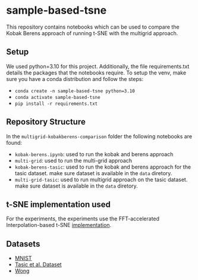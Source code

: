 # sample-based-tsne

This repository contains notebooks which can be used to compare the Kobak Berens approach of running t-SNE with the multigrid approach.

## Setup

We used python=3.10 for this project. Additionally, the file requirements.txt details the packages that the notebooks require. To setup the venv, make sure you have a conda distribution and follow the steps:

- `conda create -n sample-based-tsne python=3.10`
- `conda activate sample-based-tsne`
- `pip install -r requirements.txt`


## Repository Structure

In the `multigrid-kobakberens-comparison` folder the following notebooks are found:
- `kobak-berens.ipynb`: used to run the kobak and berens approach
- `multi-grid`: used to run the multi-grid approach
- `kobak-berens-tasic`: used to run the kobak and berens approach for the tasic dataset. make sure dataset is available in the `data` diretory.
- `multi-grid-tasic`: used to run multigrid approach on the tasic dataset. make sure dataset is available in the `data` diretory.


## t-SNE implementation used
For the experiments, the experiments use the FFT-accelerated Interpolation-based t-SNE [implementation](https://github.com/KlugerLab/FIt-SNE).


## Datasets

- [MNIST](https://yann.lecun.com/exdb/mnist/)
- [Tasic et al. Dataset](http://celltypes.brain-map.org/rnaseq)
- [Wong](http://flowrepository.org/id/FR-FCM-ZZTM)
